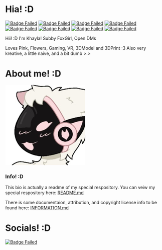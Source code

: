 # Hia! :D
<!-- Info Badges: -->
[![Badge Failed](https://badgen.net/badge/Female/She%2FHer%2FHers/?color=pink)](https://github.com/KhaylaPaws)
[![Badge Failed](https://badgen.net/badge/Lewd/Pet%2FSlut%2FBitch/?color=pink)](https://github.com/KhaylaPaws)
[![Badge Failed](https://badgen.net/badge/Owner/Public%20Propety/?color=pink)](https://github.com/KhaylaPaws)
[![Badge Failed](https://badgen.net/badge/Traits/Submissive%2FObedient%2FKnotPocket%2FCuddleSlut/?color=pink)](https://github.com/KhaylaPaws)
[![Badge Failed](https://badgen.net/badge/163cm/5'4"/?color=pink)](https://github.com/KhaylaPaws)
[![Badge Failed](https://badgen.net/badge/52kg/114lb/?color=pink)](https://github.com/KhaylaPaws)
[![Badge Failed](https://badgen.net/badge/Color/%23FBBED3/?color=pink)](https://github.com/KhaylaPaws)
[![Badge Failed](https://badgen.net/badge/Birthday/Oct%2010%202004/?color=pink)](https://github.com/KhaylaPaws)
<!-- Layout: (Pronouns) | (Lewd Pronouns) | (tattoo) | (personality) | (height and weight) | (favorite color) | (Birthday) | (status) -->
<!-- Badges: She/Her/Hers | Pet/Slut/Bitch | Public Property | Submissive/Obedient/KnotPocket/CuddleSlut | 163cm/5'4" 52kg/114lb | Pink/White | Oct 10 2004 | Bleh -->

<!-- Bios (However many lines fit) -->
Hii! :D I'm Khayla! Subby FoxGirl, Open DMs
<!-- Primary Greeting, 53/60 53/60 -->

Loves Pink, Flowers, Gaming, VR, 3DModel and 3DPrint :3
Also very kreative, a little naive, and a bit dumb >.>
<!-- Primary Bio 55/60 108/120 -->
<!-- Secondary bios, 54/60 162/180 -->

# About me! :D

![Image Failed to Load](./assets/profile.jpeg)

### Info! :D
This bio is actually a readme of my special respository. You can veiw my special respository here: [README.md](https://github.com/KhaylaPaws/KhaylaPaws/blob/main/README.md)

There is some documentaion, attribution, and copyright license info to be found here: [INFORMATION.md](https://github.com/KhaylaPaws/KhaylaPaws/blob/main/INFORMATION.md)

# Socials! :D
<!-- Social Links
[![Badge Failed](https://badgen.net/badge/Website/khaylapaws.me/?color=pink)](https://khaylapaws.me)
[![Badge Failed](https://badgen.net/badge/Github/KhaylaPaws/?color=pink)](https://github.com/KhaylaPaws)
[![Badge Failed](https://badgen.net/badge/Discord%20Server/IDK/?color=pink)](https://discord.com/invite/RHbhhmF8An)
[![Badge Failed](https://badgen.net/badge/Discord/KhaylaPaws/?color=pink)](http://discord.com/users/1367264632841961533)
[![Badge Failed](https://badgen.net/badge/Reddit/KhaylaPaws/?color=pink)](https://github.com/KhaylaPaws)

# Gaming Usernames! :D
<!-- Gaming Links -->
[![Badge Failed](https://badgen.net/badge/Most/KhaylaPaws/?color=pink)](https://github.com/KhaylaPaws)

